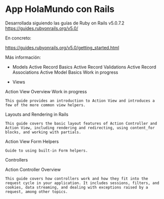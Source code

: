 # App HolaMundo con Rails

Desarrollada siguiendo las guías de Ruby on Rails v5.0.7.2 https://guides.rubyonrails.org/v5.0/


En concreto:

https://guides.rubyonrails.org/v5.0/getting_started.html


Más información:

- Models
    Active Record Basics
    Active Record Validations
    Active Record Associations
    Active Model Basics
    Work in progress

- Views

Action View Overview
    Work in progress

    This guide provides an introduction to Action View and introduces a few of the more common view helpers.
Layouts and Rendering in Rails

    This guide covers the basic layout features of Action Controller and Action View, including rendering and redirecting, using content_for blocks, and working with partials.
Action View Form Helpers

    Guide to using built-in Form helpers.

Controllers

Action Controller Overview

    This guide covers how controllers work and how they fit into the request cycle in your application. It includes sessions, filters, and cookies, data streaming, and dealing with exceptions raised by a request, among other topics.
